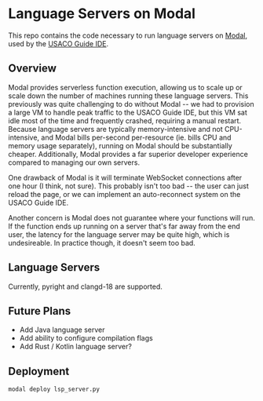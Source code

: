 # Language Servers on Modal

This repo contains the code necessary to run language servers on [Modal](https://modal.com/), used by the [USACO Guide IDE](https://ide.usaco.guide/).

## Overview

Modal provides serverless function execution, allowing us to scale up or scale down the number of machines running these language servers. This previously was quite challenging to do without Modal -- we had to provision a large VM to handle peak traffic to the USACO Guide IDE, but this VM sat idle most of the time and frequently crashed, requiring a manual restart. Because language servers are typically memory-intensive and not CPU-intensive, and Modal bills per-second per-resource (ie. bills CPU and memory usage separately), running on Modal should be substantially cheaper. Additionally, Modal provides a far superior developer experience compared to managing our own servers.

One drawback of Modal is it will terminate WebSocket connections after one hour (I think, not sure). This probably isn't too bad -- the user can just reload the page, or we can implement an auto-reconnect system on the USACO Guide IDE.

Another concern is Modal does not guarantee where your functions will run. If the function ends up running on a server that's far away from the end user, the latency for the language server may be quite high, which is undesireable. In practice though, it doesn't seem too bad.

## Language Servers

Currently, pyright and clangd-18 are supported.

## Future Plans

- Add Java language server
- Add ability to configure compilation flags
- Add Rust / Kotlin language server?

## Deployment

```bash
modal deploy lsp_server.py
```
